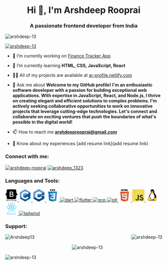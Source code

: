 <h1 align="center">Hi 👋, I'm Arshdeep Rooprai</h1>
<h3 align="center">A passionate frontend developer from India</h3>

<p align="left"> <img src="https://komarev.com/ghpvc/?username=arshdeep-13&label=Profile%20views&color=0e75b6&style=flat" alt="arshdeep-13" /> </p>

<p align="left"> <a href="https://github.com/ryo-ma/github-profile-trophy"><img src="https://github-profile-trophy.vercel.app/?username=arshdeep-13" alt="arshdeep-13" /></a> </p>

- 🔭 I’m currently working on [Finance Tracker App](https://finance-app-x2lu.vercel.app/)

- 🌱 I’m currently learning **HTML, CSS, JavaScript, React**

- 👨‍💻 All of my projects are available at [ar-profile.netlify.com](https://ar-profile.netlify.com)

- 💬 Ask me about **Welcome to my GitHub profile! I'm an enthusiastic software developer with a passion for building exceptional web applications. With expertise in JavaScript, React, and Node.js, I thrive on creating elegant and efficient solutions to complex problems. I'm actively seeking collaborative opportunities to work on innovative projects that leverage cutting-edge technologies. Let's connect and collaborate on exciting ventures that push the boundaries of what's possible in the digital world!**

- 📫 How to reach me **arshdeeprooprai@gmail.com**

- 📄 Know about my experiences [add resume link](add resume link)

<h3 align="left">Connect with me:</h3>
<p align="left">
<a href="https://linkedin.com/in/arshdeep-rooprai" target="blank"><img align="center" src="https://raw.githubusercontent.com/rahuldkjain/github-profile-readme-generator/master/src/images/icons/Social/linked-in-alt.svg" alt="arshdeep-rooprai" height="30" width="40" /></a>
<a href="https://instagram.com/arshdeep_1323" target="blank"><img align="center" src="https://raw.githubusercontent.com/rahuldkjain/github-profile-readme-generator/master/src/images/icons/Social/instagram.svg" alt="arshdeep_1323" height="30" width="40" /></a>
</p>

<h3 align="left">Languages and Tools:</h3>
<p align="left"> 
  <a href="https://getbootstrap.com" target="_blank"> <img src="https://raw.githubusercontent.com/devicons/devicon/master/icons/bootstrap/bootstrap-plain-wordmark.svg" alt="bootstrap" width="40" height="40"/> </a> 
  <a href="https://www.cprogramming.com/" target="_blank"> <img src="https://raw.githubusercontent.com/devicons/devicon/master/icons/c/c-original.svg" alt="c" width="40" height="40"/> </a> 
  <a href="https://www.w3schools.com/cpp/" target="_blank"> <img src="https://raw.githubusercontent.com/devicons/devicon/master/icons/cplusplus/cplusplus-original.svg" alt="cplusplus" width="40" height="40"/> </a> 
  <a href="https://www.w3schools.com/css/" target="_blank"> <img src="https://raw.githubusercontent.com/devicons/devicon/master/icons/css3/css3-original-wordmark.svg" alt="css3" width="40" height="40"/> </a> 
  <a href="https://dart.dev" target="_blank"> <img src="https://www.vectorlogo.zone/logos/dartlang/dartlang-icon.svg" alt="dart" width="40" height="40"/> </a> 
  <a href="https://flutter.dev" target="_blank"> <img src="https://www.vectorlogo.zone/logos/flutterio/flutterio-icon.svg" alt="flutter" width="40" height="40"/> </a> 
  <a href="https://cloud.google.com" target="_blank"> <img src="https://www.vectorlogo.zone/logos/google_cloud/google_cloud-icon.svg" alt="gcp" width="40" height="40"/> </a> 
  <a href="https://git-scm.com/" target="_blank"> <img src="https://www.vectorlogo.zone/logos/git-scm/git-scm-icon.svg" alt="git" width="40" height="40"/> </a> 
  <a href="https://www.w3.org/html/" target="_blank"> <img src="https://raw.githubusercontent.com/devicons/devicon/master/icons/html5/html5-original-wordmark.svg" alt="html5" width="40" height="40"/> </a> 
  <a href="https://developer.mozilla.org/en-US/docs/Web/JavaScript" target="_blank"> <img src="https://raw.githubusercontent.com/devicons/devicon/master/icons/javascript/javascript-original.svg" alt="javascript" width="40" height="40"/> </a> 
  <a href="https://www.linux.org/" target="_blank"> <img src="https://raw.githubusercontent.com/devicons/devicon/master/icons/linux/linux-original.svg" alt="linux" width="40" height="40"/> </a> 
  <a href="https://reactjs.org/" target="_blank"> <img src="https://raw.githubusercontent.com/devicons/devicon/master/icons/react/react-original-wordmark.svg" alt="react" width="40" height="40"/> </a> 
  <a href="https://tailwindcss.com/" target="_blank"> <img src="https://www.vectorlogo.zone/logos/tailwindcss/tailwindcss-icon.svg" alt="tailwind" width="40" height="40"/> </a> 
</p>

<h3 align="left">Support:</h3>
<p><a href="https://www.buymeacoffee.com/Arshdeep13"> <img align="left" src="https://cdn.buymeacoffee.com/buttons/v2/default-yellow.png" height="50" width="210" alt="Arshdeep13" /></a></p>

<p align="right">&nbsp;<img align="right" src="https://github-readme-stats.vercel.app/api/top-langs?username=arshdeep-13&show_icons=true&locale=en&layout=compact" alt="arshdeep-13" /></p>

<p>&nbsp;<img align="center" src="https://github-readme-stats.vercel.app/api?username=arshdeep-13&show_icons=true&locale=en" alt="arshdeep-13" /></p>

<p><img align="center" src="https://github-readme-streak-stats.herokuapp.com/?user=arshdeep-13&" alt="arshdeep-13" /></p>
